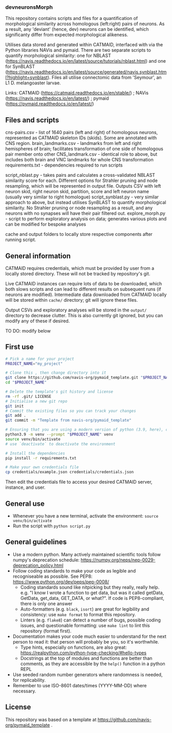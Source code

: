 ### devneuronsMorph


This repository contains scripts and files for a quantification of morphological similarity across homologous (left:right) pairs of neurons. As a result, any 'deviant' (hence, dev) neurons can be identified, which significanty differ from expected morphological alikeness.

Utilises data stored and generated within CATMAID, interfaced with via the Python libraries NAVis and pymaid. There are two separate scripts to quantify morphological similarity: one for NBLAST (https://navis.readthedocs.io/en/latest/source/tutorials/nblast.html) and one for SynBLAST (https://navis.readthedocs.io/en/latest/source/generated/navis.synblast.html?highlight=synblast). Files all utilise connectomic data from 'Seymour', an L1 D. melangoaster larvae.

Links: CATMAID (https://catmaid.readthedocs.io/en/stable/) ; NAVis (https://navis.readthedocs.io/en/latest/) ; pymaid (https://pymaid.readthedocs.io/en/latest/)


## Files and scripts


cns-pairs.csv - list of 1640 pairs (left and right) of homologous neurons, represented as CATMAID skeleton IDs (skids). Some are annotated with CNS region. 
brain_landmarks.csv - landmarks from left and right hemispheres of brain; facilitates transformation of one side of homologous pair member onto other
CNS_landmark.csv - identical role to above, but includes both brain and VNC landmarks for whole CNS transformation
requirements.txt - dependencies required to run scripts

script_nblast.py - takes pairs and calculates a cross-validated NBLAST similarity score for each. Different options for Strahler pruning and node resampling, which will be represented in output file. Outputs CSV with left neuron skid, right neuron skid, partition, score and left neuron name (usually very similar to right homologue) 
script_synblast.py - very similar approach to above, but instead utilises SynBLAST to quantify morphological similarity. No Strahler pruning or node resampling as a result, and any neurons with no synapses will have their pair filtered out.
explore_morph.py - script to perform exploratory analysis on data; generates various plots and can be modified for bespoke analyses

cache and output folders to locally store respective components after running script.


## General information


CATMAID requires credentials, which must be provided by user from a locally stored directory. These will not be tracked by repository's git.

Live CATMAID instances can require lots of data to be downloaded, which both slows scripts and can lead to different results on subsequent runs (if neurons are modified). Intermediate data downloaded from CATMAID locally will be stored within `cache/` directory; git will ignore these files.

Output CSVs and exploratory analyses will be stored in the `output/` directory to decrease clutter. This is also currently git ignored, but you can modify any of these if desired.


TO DO: modify below


## First use


```sh
# Pick a name for your project
PROJECT_NAME="my_project"

# Clone this , then change directory into it
git clone https://github.com/navis-org/pymaid_template.git "$PROJECT_NAME"
cd "$PROJECT_NAME"

# Delete the template's git history and license
rm -rf .git/ LICENSE
# Initialise a new git repo
git init
# Commit the existing files so you can track your changes
git add .
git commit -m "Template from navis-org/pymaid_template"

# Ensuring that you are using a modern version of python (3.9, here), create and activate a virtual environment
python3.9 -m venv --prompt "$PROJECT_NAME" venv
source venv/bin/activate
# use `deactivate` to deactivate the environment

# Install the dependencies
pip install -r requirements.txt

# Make your own credentials file
cp credentials/example.json credentials/credentials.json
```

Then edit the credentials file to access your desired CATMAID server, instance, and user.


## General use


- Whenever you have a new terminal, activate the environment: `source venv/bin/activate`
- Run the script with `python script.py`


## General guidelines


- Use a modern python. Many actively maintained scientific tools follow numpy's deprecation schedule: https://numpy.org/neps/nep-0029-deprecation_policy.html
- Follow coding standards to make your code as legible and recogniseable as possible. See PEP8: https://www.python.org/dev/peps/pep-0008/
  - Coding standards sound like nitpicking but they really, really help. e.g. "I know I wrote a function to get data, but was it called getData, GetData, get_data, GET_DATA, or what?". If code is PEP8-compliant, there is only one answer
  - Auto-formatters (e.g. `black`, `isort`) are great for legibility and consistency: use `make format` to format this repository.
  - Linters (e.g. `flake8`) can detect a number of bugs, possible coding issues, and questionable formatting: use `make lint` to lint this repository (format first).
- Documentation makes your code much easier to understand for the next person to read it: that person will probably be you, so it's worthwhile.
  - Type hints, especially on functions, are also great: https://realpython.com/python-type-checking/#hello-types
  - Docstrings at the top of modules and functions are better than comments, as they are accessible by the `help()` function in a python REPL
- Use seeded random number generators where randomness is needed, for replicability.
- Remember to use ISO-8601 dates/times (YYYY-MM-DD) where necessary.


## License


This repository was based on a template at https://github.com/navis-org/pymaid_template .

